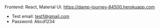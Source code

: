 Frontend: React, Material UI. https://damp-journey-84500.herokuapp.com 
  * Test email: test1@gmail.com
  * Password: Abcd1234

